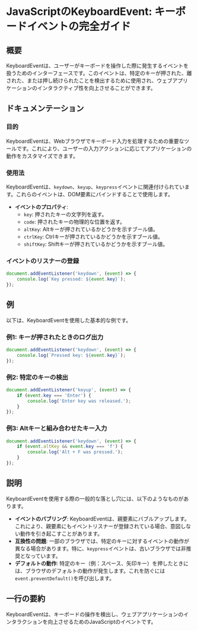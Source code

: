 <!--
Meta Description: # JavaScriptのKeyboardEvent: キーボードイベントの完全ガイド ## 概要 KeyboardEventは、ユーザーがキーボードを操作した際に発生するイベントを扱うためのインターフェースです。このイベントは、特定のキーが押された、離された、または押し続けられたことを検出するため...
Meta Keywords: event, key, keyboardeventは, keydown, javascript
-->

# JavaScriptのKeyboardEvent: キーボードイベントの完全ガイド

## 概要
KeyboardEventは、ユーザーがキーボードを操作した際に発生するイベントを扱うためのインターフェースです。このイベントは、特定のキーが押された、離された、または押し続けられたことを検出するために使用され、ウェブアプリケーションのインタラクティブ性を向上させることができます。

## ドキュメンテーション
### 目的
KeyboardEventは、Webブラウザでキーボード入力を処理するための重要なツールです。これにより、ユーザーの入力アクションに応じてアプリケーションの動作をカスタマイズできます。

### 使用法
KeyboardEventは、`keydown`、`keyup`、`keypress`イベントに関連付けられています。これらのイベントは、DOM要素にバインドすることで使用します。

- **イベントのプロパティ**:
  - `key`: 押されたキーの文字列を返す。
  - `code`: 押されたキーの物理的な位置を返す。
  - `altKey`: Altキーが押されているかどうかを示すブール値。
  - `ctrlKey`: Ctrlキーが押されているかどうかを示すブール値。
  - `shiftKey`: Shiftキーが押されているかどうかを示すブール値。

### イベントのリスナーの登録
```javascript
document.addEventListener('keydown', (event) => {
    console.log(`Key pressed: ${event.key}`);
});
```

## 例
以下は、KeyboardEventを使用した基本的な例です。

### 例1: キーが押されたときのログ出力
```javascript
document.addEventListener('keydown', (event) => {
    console.log(`Pressed key: ${event.key}`);
});
```

### 例2: 特定のキーの検出
```javascript
document.addEventListener('keyup', (event) => {
    if (event.key === 'Enter') {
        console.log('Enter key was released.');
    }
});
```

### 例3: Altキーと組み合わせたキー入力
```javascript
document.addEventListener('keydown', (event) => {
    if (event.altKey && event.key === 'f') {
        console.log('Alt + F was pressed.');
    }
});
```

## 説明
KeyboardEventを使用する際の一般的な落とし穴には、以下のようなものがあります。

- **イベントのバブリング**: KeyboardEventは、親要素にバブルアップします。これにより、親要素にもイベントリスナーが登録されている場合、意図しない動作を引き起こすことがあります。
- **互換性の問題**: 一部のブラウザでは、特定のキーに対するイベントの動作が異なる場合があります。特に、`keypress`イベントは、古いブラウザでは非推奨となっています。
- **デフォルトの動作**: 特定のキー（例：スペース、矢印キー）を押したときには、ブラウザのデフォルトの動作が発生します。これを防ぐには`event.preventDefault()`を呼び出します。

## 一行の要約
KeyboardEventは、キーボードの操作を検出し、ウェブアプリケーションのインタラクションを向上させるためのJavaScriptのイベントです。